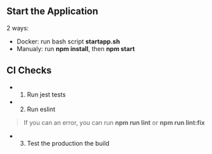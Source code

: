 ## Start the Application

2 ways:
* Docker: run bash script **startapp.sh**
* Manualy: run **npm install**, then **npm start**

## CI Checks

* 1) Run jest tests
* 2) Run eslint
> If you can an error, you can run **npm run lint** or **npm run lint:fix**
* 3) Test the production the build
